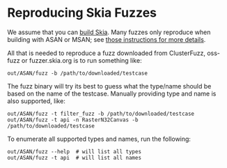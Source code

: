 Reproducing Skia Fuzzes
=======================

We assume that you can [build Skia](/user/build). Many fuzzes only reproduce
when building with ASAN or MSAN; see [those instructions for more details](./xsan).

All that is needed to reproduce a fuzz downloaded from ClusterFuzz, oss-fuzz or
fuzzer.skia.org is to run something like:

    out/ASAN/fuzz -b /path/to/downloaded/testcase

The fuzz binary will try its best to guess what the type/name should be based on
the name of the testcase. Manually providing type and name is also supported, like:

    out/ASAN/fuzz -t filter_fuzz -b /path/to/downloaded/testcase
    out/ASAN/fuzz -t api -n RasterN32Canvas -b /path/to/downloaded/testcase

To enumerate all supported types and names, run the following:

    out/ASAN/fuzz --help  # will list all types
    out/ASAN/fuzz -t api  # will list all names